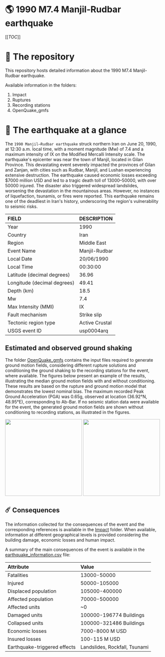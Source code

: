 # 🌎 1990 M7.4 Manjil-Rudbar earthquake
[[_TOC_]]

# 📂 The repository

This repository hosts detailed information about the 1990 M7.4 Manjil-Rudbar earthquake.

Available information in the folders:

1. Impact
2. Ruptures
3. Recording stations
4. OpenQuake_gmfs


# 🚀 The earthquake at a glance 

The `1990 Manjil–Rudbar earthquake` struck northern Iran on June 20, 1990, at 12:30 a.m. local time, with a moment magnitude (Mw) of 7.4 and a maximum intensity of IX on the Modified Mercalli Intensity scale. The earthquake's epicenter was near the town of Manjil, located in Gilan Province. This devastating event severely impacted the provinces of Gilan and Zanjan, with cities such as Rudbar, Manjil, and Lushan experiencing extensive destruction. The earthquake caused economic losses exceeding $7000 million USD and led to a tragic death toll of 13000–50000, with over 50000 injured. The disaster also triggered widespread landslides, worsening the devastation in the mountainous areas. However, no instances of liquefaction, tsunamis, or fires were reported. This earthquake remains one of the deadliest in Iran's history, underscoring the region's vulnerability to seismic risks.

| FIELD | DESCRIPTION |
|:-------|:-------------|
| Year | 1990 |
| Country | Iran |
| Region | Middle East |
| Event Name | Manjil-Rudbar |
| Local Date | 20/06/1990 |
| Local Time | 00:30:00 |
| Latitude (decimal degrees) | 36.96 |
| Longitude (decimal degrees) | 49.41 |
| Depth (km) | 18.5 |
| Mw | 7.4 |
| Max Intensity (MMI) | IX |
| Fault mechanism | Strike slip |
| Tectonic region type | Active Crustal |
| USGS event ID | usp0004arq |

## Estimated and observed ground shaking

The folder [OpenQuake_gmfs](./OpenQuake_gmfs/) contains the input files required to generate ground motion fields, considering different rupture solutions and conditioning the ground shaking to the recording stations for the event, where available. The figures below present an example of the results, illustrating the median ground motion fields with and without conditioning. These results are based on the rupture and ground motion model that demonstrates the lowest nominal bias. The maximum recorded Peak Ground Acceleration (PGA) was 0.65g, observed at location (36.92°N, 48.95°E), corresponding to Ab-Bar. If no seismic station data were available for the event, the generated ground motion fields are shown without conditioning to recording stations, as illustrated in the figures.

<img src="./4_OpenQuake_gmfs/median_gmf_stations_none.png" height="250">
<img src="./4_OpenQuake_gmfs/median_gmf_stations_seismic.png" height="250">

## ☄️ Consequences

The information collected for the consequences of the event and the corresponding references is available in the [Impact](./Impact) folder. When available, information at different geographical levels is provided considering the building damage, economic losses and human impact.

A summary of the main consequences of the event is available in the [earthquake_information.csv](./earthquake_information.csv) file:

| Attribute | Value |
|:-------|:-------------|
| Fatalities | 13000-50000 |
| Injured | 50000-105000 |
| Displaced population | 105000-400000 |
| Affected population | 70000-500000 |
| Affected units | ~0  |
| Damaged units | 100000-196774 Buildings |
| Collapsed units | 100000-321486 Buildings |
| Economic losses | 7000-8000 M USD |
| Insured losses | 100-115 M USD |
| Earthquake-triggered effects | Landslides, Rockfall, Tsunami |